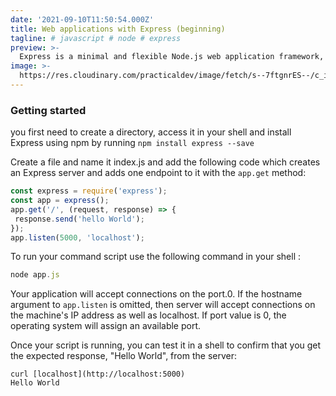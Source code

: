 ```yaml
---
date: '2021-09-10T11:50:54.000Z'
title: Web applications with Express (beginning)
tagline: # javascript # node # express
preview: >-
  Express is a minimal and flexible Node.js web application framework, providing a robust set of features for building web applications.
image: >-
  https://res.cloudinary.com/practicaldev/image/fetch/s--7ftgnrES--/c_imagga_scale,f_auto,fl_progressive,h_420,q_auto,w_1000/https://dev-to-uploads.s3.amazonaws.com/uploads/articles/qal2md48u9ia9983319w.png
---
```


### Getting started

you first need to create a directory, access it in your shell and install Express using npm by running `npm install express --save`

Create a file and name it index.js and add the following code which creates an Express server and adds one endpoint to it with the `app.get` method:

```javascript
const express = require('express');
const app = express();
app.get('/', (request, response) => {
 response.send('hello World');
});
app.listen(5000, 'localhost');

```
To run your command script use the following command in your shell :
```javascript
node app.js
```
Your application will accept connections on the port.0. If the hostname argument to `app.listen` is
omitted, then server will accept connections on the machine's IP address as well as localhost. If port value is 0, the operating system will assign an available port.

Once your script is running, you can test it in a shell to confirm that you get the expected response, "Hello World", from
the server:

```
curl [localhost](http://localhost:5000) 
Hello World

```






